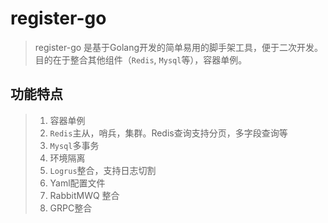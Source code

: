 # register-go

> register-go 是基于Golang开发的简单易用的脚手架工具，便于二次开发。目的在于整合其他组件（`Redis`, `Mysql`等），容器单例。

## 功能特点

> 1. 容器单例
> 2. `Redis`主从，哨兵，集群。Redis查询支持分页，多字段查询等
> 3. `Mysql`多事务
> 4. 环境隔离
> 5. `Logrus`整合，支持日志切割
> 6. Yaml配置文件
> 7. RabbitMWQ 整合
> 8. GRPC整合

